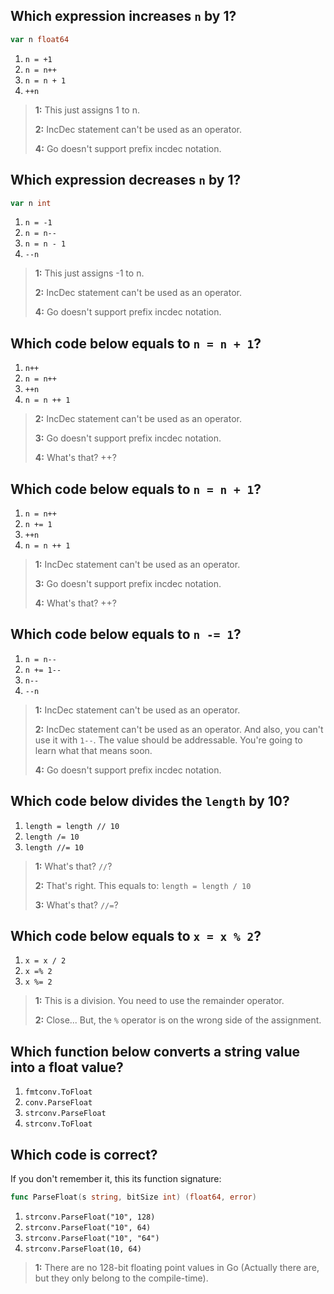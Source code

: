 ## Which expression increases `n` by 1?
```go
var n float64
```
1. `n = +1`
2. `n = n++`
3. `n = n + 1` 
4. `++n`

> **1:** This just assigns 1 to n.
>
> **2:** IncDec statement can't be used as an operator.
>
> **4:** Go doesn't support prefix incdec notation.
>


## Which expression decreases `n` by 1?
```go
var n int
```
1. `n = -1`
2. `n = n--`
3. `n = n - 1` 
4. `--n`

> **1:** This just assigns -1 to n.
>
> **2:** IncDec statement can't be used as an operator.
>
> **4:** Go doesn't support prefix incdec notation.
>


## Which code below equals to `n = n + 1`?
1. `n++` 
2. `n = n++`
3. `++n`
4. `n = n ++ 1`

> **2:** IncDec statement can't be used as an operator.
>
> **3:** Go doesn't support prefix incdec notation.
>
> **4:** What's that? ++?
>


## Which code below equals to `n = n + 1`?
1. `n = n++`
2. `n += 1` 
3. `++n`
4. `n = n ++ 1`

> **1:** IncDec statement can't be used as an operator.
>
> **3:** Go doesn't support prefix incdec notation.
>
> **4:** What's that? ++?
>


## Which code below equals to `n -= 1`?
1. `n = n--`
2. `n += 1--`
3. `n--` 
4. `--n`

> **1:** IncDec statement can't be used as an operator.
>
> **2:** IncDec statement can't be used as an operator. And also, you can't use it with `1--`. The value should be addressable. You're going to learn what that means soon.
>
> **4:** Go doesn't support prefix incdec notation.
>


## Which code below divides the `length` by 10?
1. `length = length // 10`
2. `length /= 10` 
3. `length //= 10`

> **1:** What's that? `//`?
>
> **2:** That's right. This equals to: `length = length / 10`
>
> **3:** What's that? `//=`?
>


## Which code below equals to `x = x % 2`?
1. `x = x / 2`
2. `x =% 2`
3. `x %= 2` 

> **1:** This is a division. You need to use the remainder operator.
>
> **2:** Close... But, the `%` operator is on the wrong side of the assignment.
>


## Which function below converts a string value into a float value?
1. `fmtconv.ToFloat`
2. `conv.ParseFloat`
3. `strconv.ParseFloat` 
4. `strconv.ToFloat`


## Which code is correct?
If you don't remember it, this its function signature:
```go
func ParseFloat(s string, bitSize int) (float64, error)
```
1. `strconv.ParseFloat("10", 128)`
2. `strconv.ParseFloat("10", 64)` 
3. `strconv.ParseFloat("10", "64")`
4. `strconv.ParseFloat(10, 64)`

> **1:** There are no 128-bit floating point values in Go (Actually there are, but they only belong to the compile-time).
>